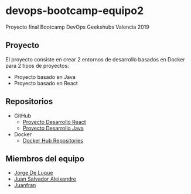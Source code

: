 # devops-bootcamp-equipo2

Proyecto final Bootcamp DevOps Geekshubs Valencia 2019


## Proyecto

El proyecto consiste en crear 2 entornos de desarrollo basados en Docker para 2 tipos de proyectos:

* Proyecto basado en Java
* Proyecto basado en React


## Repositorios

* GitHub
  * [Proyecto Desarrollo React](https://github.com/juaalta/proyecto-desarrollo-react)
  * [Proyecto Desarrollo Java](https://github.com/juaalta/proyecto-desarrollo-java)
* Docker
  * [Docker Hub Repositories](https://hub.docker.com/search?q=juaalta&type=image)

## Miembros del equipo

* [Jorge De Luque](https://github.com/WorkerJJ)
* [Juan Salvador Aleixandre](https://github.com/juaalta)
* [Juanfran](https://github.com/JuanfranM)

